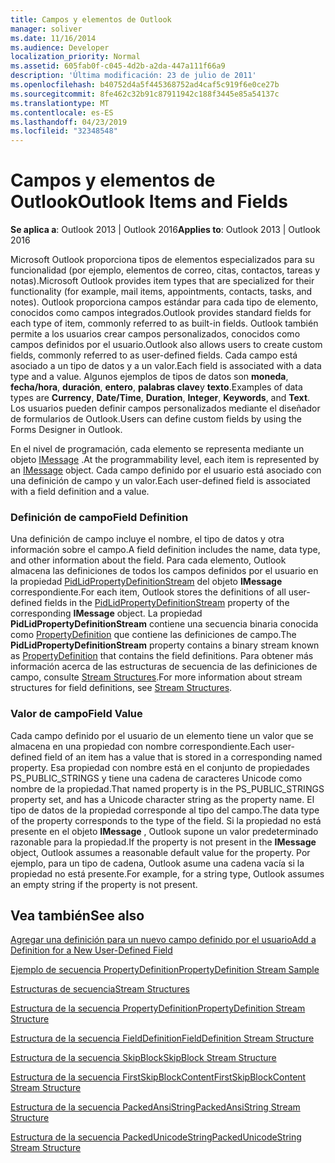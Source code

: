 ```yaml
---
title: Campos y elementos de Outlook
manager: soliver
ms.date: 11/16/2014
ms.audience: Developer
localization_priority: Normal
ms.assetid: 605fab0f-c045-4d2b-a2da-447a111f66a9
description: 'Última modificación: 23 de julio de 2011'
ms.openlocfilehash: b40752d4a5f445368752ad4caf5c919f6e0ce27b
ms.sourcegitcommit: 8fe462c32b91c87911942c188f3445e85a54137c
ms.translationtype: MT
ms.contentlocale: es-ES
ms.lasthandoff: 04/23/2019
ms.locfileid: "32348548"
---
```

# <a name="outlook-items-and-fields"></a><span data-ttu-id="7d2e7-103">Campos y elementos de Outlook</span><span class="sxs-lookup"><span data-stu-id="7d2e7-103">Outlook Items and Fields</span></span>

  
  
<span data-ttu-id="7d2e7-104">**Se aplica a**: Outlook 2013 | Outlook 2016</span><span class="sxs-lookup"><span data-stu-id="7d2e7-104">**Applies to**: Outlook 2013 | Outlook 2016</span></span> 
  
<span data-ttu-id="7d2e7-105">Microsoft Outlook proporciona tipos de elementos especializados para su funcionalidad (por ejemplo, elementos de correo, citas, contactos, tareas y notas).</span><span class="sxs-lookup"><span data-stu-id="7d2e7-105">Microsoft Outlook provides item types that are specialized for their functionality (for example, mail items, appointments, contacts, tasks, and notes).</span></span> <span data-ttu-id="7d2e7-106">Outlook proporciona campos estándar para cada tipo de elemento, conocidos como campos integrados.</span><span class="sxs-lookup"><span data-stu-id="7d2e7-106">Outlook provides standard fields for each type of item, commonly referred to as built-in fields.</span></span> <span data-ttu-id="7d2e7-107">Outlook también permite a los usuarios crear campos personalizados, conocidos como campos definidos por el usuario.</span><span class="sxs-lookup"><span data-stu-id="7d2e7-107">Outlook also allows users to create custom fields, commonly referred to as user-defined fields.</span></span> <span data-ttu-id="7d2e7-108">Cada campo está asociado a un tipo de datos y a un valor.</span><span class="sxs-lookup"><span data-stu-id="7d2e7-108">Each field is associated with a data type and a value.</span></span> <span data-ttu-id="7d2e7-109">Algunos ejemplos de tipos de datos son **moneda**, **fecha/hora**, **duración**, **entero**, **palabras clave**y **texto**.</span><span class="sxs-lookup"><span data-stu-id="7d2e7-109">Examples of data types are **Currency**, **Date/Time**, **Duration**, **Integer**, **Keywords**, and **Text**.</span></span> <span data-ttu-id="7d2e7-110">Los usuarios pueden definir campos personalizados mediante el diseñador de formularios de Outlook.</span><span class="sxs-lookup"><span data-stu-id="7d2e7-110">Users can define custom fields by using the Forms Designer in Outlook.</span></span>
  
<span data-ttu-id="7d2e7-111">En el nivel de programación, cada elemento se representa mediante un objeto [IMessage](imessageimapiprop.md) .</span><span class="sxs-lookup"><span data-stu-id="7d2e7-111">At the programmability level, each item is represented by an [IMessage](imessageimapiprop.md) object.</span></span> <span data-ttu-id="7d2e7-112">Cada campo definido por el usuario está asociado con una definición de campo y un valor.</span><span class="sxs-lookup"><span data-stu-id="7d2e7-112">Each user-defined field is associated with a field definition and a value.</span></span> 
  
### <a name="field-definition"></a><span data-ttu-id="7d2e7-113">Definición de campo</span><span class="sxs-lookup"><span data-stu-id="7d2e7-113">Field Definition</span></span>

<span data-ttu-id="7d2e7-114">Una definición de campo incluye el nombre, el tipo de datos y otra información sobre el campo.</span><span class="sxs-lookup"><span data-stu-id="7d2e7-114">A field definition includes the name, data type, and other information about the field.</span></span> <span data-ttu-id="7d2e7-115">Para cada elemento, Outlook almacena las definiciones de todos los campos definidos por el usuario en la propiedad [PidLidPropertyDefinitionStream](pidlidpropertydefinitionstream-canonical-property.md) del objeto **IMessage** correspondiente.</span><span class="sxs-lookup"><span data-stu-id="7d2e7-115">For each item, Outlook stores the definitions of all user-defined fields in the [PidLidPropertyDefinitionStream](pidlidpropertydefinitionstream-canonical-property.md) property of the corresponding **IMessage** object.</span></span> <span data-ttu-id="7d2e7-116">La propiedad **PidLidPropertyDefinitionStream** contiene una secuencia binaria conocida como [PropertyDefinition](propertydefinition-stream-structure.md) que contiene las definiciones de campo.</span><span class="sxs-lookup"><span data-stu-id="7d2e7-116">The **PidLidPropertyDefinitionStream** property contains a binary stream known as [PropertyDefinition](propertydefinition-stream-structure.md) that contains the field definitions.</span></span> <span data-ttu-id="7d2e7-117">Para obtener más información acerca de las estructuras de secuencia de las definiciones de campo, consulte [Stream Structures](stream-structures.md).</span><span class="sxs-lookup"><span data-stu-id="7d2e7-117">For more information about stream structures for field definitions, see [Stream Structures](stream-structures.md).</span></span>
  
### <a name="field-value"></a><span data-ttu-id="7d2e7-118">Valor de campo</span><span class="sxs-lookup"><span data-stu-id="7d2e7-118">Field Value</span></span>

<span data-ttu-id="7d2e7-119">Cada campo definido por el usuario de un elemento tiene un valor que se almacena en una propiedad con nombre correspondiente.</span><span class="sxs-lookup"><span data-stu-id="7d2e7-119">Each user-defined field of an item has a value that is stored in a corresponding named property.</span></span> <span data-ttu-id="7d2e7-120">Esa propiedad con nombre está en el conjunto de propiedades PS_PUBLIC_STRINGS y tiene una cadena de caracteres Unicode como nombre de la propiedad.</span><span class="sxs-lookup"><span data-stu-id="7d2e7-120">That named property is in the PS_PUBLIC_STRINGS property set, and has a Unicode character string as the property name.</span></span> <span data-ttu-id="7d2e7-121">El tipo de datos de la propiedad corresponde al tipo del campo.</span><span class="sxs-lookup"><span data-stu-id="7d2e7-121">The data type of the property corresponds to the type of the field.</span></span> <span data-ttu-id="7d2e7-122">Si la propiedad no está presente en el objeto **IMessage** , Outlook supone un valor predeterminado razonable para la propiedad.</span><span class="sxs-lookup"><span data-stu-id="7d2e7-122">If the property is not present in the **IMessage** object, Outlook assumes a reasonable default value for the property.</span></span> <span data-ttu-id="7d2e7-123">Por ejemplo, para un tipo de cadena, Outlook asume una cadena vacía si la propiedad no está presente.</span><span class="sxs-lookup"><span data-stu-id="7d2e7-123">For example, for a string type, Outlook assumes an empty string if the property is not present.</span></span> 
  
## <a name="see-also"></a><span data-ttu-id="7d2e7-124">Vea también</span><span class="sxs-lookup"><span data-stu-id="7d2e7-124">See also</span></span>



[<span data-ttu-id="7d2e7-125">Agregar una definición para un nuevo campo definido por el usuario</span><span class="sxs-lookup"><span data-stu-id="7d2e7-125">Add a Definition for a New User-Defined Field</span></span>](how-to-add-a-definition-for-a-new-user-defined-field.md)
  
[<span data-ttu-id="7d2e7-126">Ejemplo de secuencia PropertyDefinition</span><span class="sxs-lookup"><span data-stu-id="7d2e7-126">PropertyDefinition Stream Sample</span></span>](propertydefinition-stream-sample.md)
  
[<span data-ttu-id="7d2e7-127">Estructuras de secuencia</span><span class="sxs-lookup"><span data-stu-id="7d2e7-127">Stream Structures</span></span>](stream-structures.md)
  
[<span data-ttu-id="7d2e7-128">Estructura de la secuencia PropertyDefinition</span><span class="sxs-lookup"><span data-stu-id="7d2e7-128">PropertyDefinition Stream Structure</span></span>](propertydefinition-stream-structure.md)
  
[<span data-ttu-id="7d2e7-129">Estructura de la secuencia FieldDefinition</span><span class="sxs-lookup"><span data-stu-id="7d2e7-129">FieldDefinition Stream Structure</span></span>](fielddefinition-stream-structure.md)
  
[<span data-ttu-id="7d2e7-130">Estructura de la secuencia SkipBlock</span><span class="sxs-lookup"><span data-stu-id="7d2e7-130">SkipBlock Stream Structure</span></span>](skipblock-stream-structure.md)
  
[<span data-ttu-id="7d2e7-131">Estructura de la secuencia FirstSkipBlockContent</span><span class="sxs-lookup"><span data-stu-id="7d2e7-131">FirstSkipBlockContent Stream Structure</span></span>](firstskipblockcontent-stream-structure.md)
  
[<span data-ttu-id="7d2e7-132">Estructura de la secuencia PackedAnsiString</span><span class="sxs-lookup"><span data-stu-id="7d2e7-132">PackedAnsiString Stream Structure</span></span>](packedansistring-stream-structure.md)
  
[<span data-ttu-id="7d2e7-133">Estructura de la secuencia PackedUnicodeString</span><span class="sxs-lookup"><span data-stu-id="7d2e7-133">PackedUnicodeString Stream Structure</span></span>](packedunicodestring-stream-structure.md)

